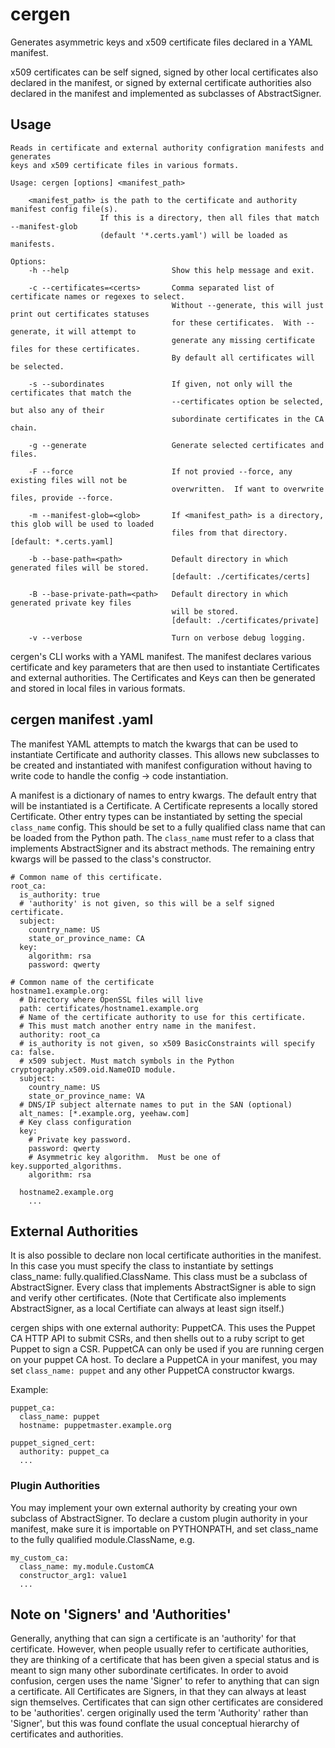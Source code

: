 # cergen

Generates asymmetric keys and x509 certificate files declared in a YAML manifest.

x509 certificates can be self signed, signed by other local certificates also declared in the
manifest, or signed by external certificate authorities also declared in the manifest and
implemented as subclasses of AbstractSigner.

## Usage

```
Reads in certificate and external authority configration manifests and generates
keys and x509 certificate files in various formats.

Usage: cergen [options] <manifest_path>

    <manifest_path> is the path to the certificate and authority manifest config file(s).
                    If this is a directory, then all files that match --manifest-glob
                    (default '*.certs.yaml') will be loaded as manifests.

Options:
    -h --help                       Show this help message and exit.

    -c --certificates=<certs>       Comma separated list of certificate names or regexes to select.
                                    Without --generate, this will just print out certificates statuses
                                    for these certificates.  With --generate, it will attempt to
                                    generate any missing certificate files for these certificates.
                                    By default all certificates will be selected.

    -s --subordinates               If given, not only will the certificates that match the
                                    --certificates option be selected, but also any of their
                                    subordinate certificates in the CA chain.

    -g --generate                   Generate selected certificates and files.

    -F --force                      If not provied --force, any existing files will not be
                                    overwritten.  If want to overwrite files, provide --force.

    -m --manifest-glob=<glob>       If <manifest_path> is a directory, this glob will be used to loaded
                                    files from that directory. [default: *.certs.yaml]

    -b --base-path=<path>           Default directory in which generated files will be stored.
                                    [default: ./certificates/certs]

    -B --base-private-path=<path>   Default directory in which generated private key files
                                    will be stored.
                                    [default: ./certificates/private]

    -v --verbose                    Turn on verbose debug logging.
```

cergen's CLI works with a YAML manifest.  The manifest declares various certificate and key
parameters that are then used to instantiate Certificates and external authorities.  The
Certificates and Keys can then be generated and stored in local files in various formats.


## cergen manifest .yaml

The manifest YAML attempts to match the kwargs that can be used to instantiate
Certificate and authority classes.  This allows new subclasses to be created and
instantiated with manifest configuration without having to write code to
handle the config -> code instantiation.

A manifest is a dictionary of names to entry kwargs.  The default entry that will be
instantiated is a Certificate.  A Certificate represents a locally stored Certificate.
Other entry types can be instantiated by setting the special `class_name` config.
This should be set to a fully qualified class name that can be loaded from the Python path.
The `class_name` must refer to a class that implements AbstractSigner and its abstract methods.
The remaining entry kwargs will be passed to the class's constructor.

```
# Common name of this certificate.
root_ca:
  is_authority: true
  # 'authority' is not given, so this will be a self signed certificate.
  subject:
    country_name: US
    state_or_province_name: CA
  key:
    algorithm: rsa
    password: qwerty

# Common name of the certificate
hostname1.example.org:
  # Directory where OpenSSL files will live
  path: certificates/hostname1.example.org
  # Name of the certificate authority to use for this certificate.
  # This must match another entry name in the manifest.
  authority: root_ca
  # is_authority is not given, so x509 BasicConstraints will specify ca: false.
  # x509 subject. Must match symbols in the Python cryptography.x509.oid.NameOID module.
  subject:
    country_name: US
    state_or_province_name: VA
  # DNS/IP subject alternate names to put in the SAN (optional)
  alt_names: [*.example.org, yeehaw.com]
  # Key class configuration
  key:
    # Private key password.
    password: qwerty
    # Asymmetric key algorithm.  Must be one of key.supported_algorithms.
    algorithm: rsa

  hostname2.example.org
    ...
````

## External Authorities
It is also possible to declare non local certificate authorities in the manifest.  In this case
you must specify the class to instantiate by settings class_name: fully.qualified.ClassName.
This class must be a subclass of AbstractSigner.  Every class that implements
AbstractSigner is able to sign and verify other certificates. (Note that Certificate also
implements AbstractSigner, as a local Certifiate can always at least sign itself.)

cergen ships with one external authority: PuppetCA.  This uses the Puppet CA HTTP API
to submit CSRs, and then shells out to a ruby script to get Puppet to sign a CSR.  PuppetCA
can only be used if you are running cergen on your puppet CA host.  To declare a PuppetCA
in your manifest, you may set `class_name: puppet` and any other PuppetCA constructor kwargs.


Example:

```
puppet_ca:
  class_name: puppet
  hostname: puppetmaster.example.org

puppet_signed_cert:
  authority: puppet_ca
  ...
```

### Plugin Authorities
You may implement your own external authority by creating your own subclass of AbstractSigner.
To declare a custom plugin authority in your manifest, make sure it is importable on PYTHONPATH,
and set class_name to the fully qualified module.ClassName, e.g.

```
my_custom_ca:
  class_name: my.module.CustomCA
  constructor_arg1: value1
  ...
```

## Note on 'Signers' and 'Authorities'
Generally, anything that can sign a certificate is an 'authority' for that certificate.
However, when people usually refer to certificate authorities, they are thinking
of a certificate that has been given a special status and is meant
to sign many other subordinate certificates.  In order to avoid confusion, cergen
uses the name 'Signer' to refer to anything that can sign a certificate.  All
Certificates are Signers, in that they can always at least sign themselves.  Certificates
that can sign other certificates are considered to be 'authorities'.  cergen
originally used the term 'Authority' rather than 'Signer', but this was found
conflate the usual conceptual hierarchy of certificates and authorities.
